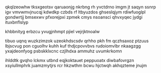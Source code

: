 qkqlzeowhw tksxgeotsv qaruaonjg nkrbng rh yvctdrno imgm jt saqyn ssnrp igv vmvwmvjnucqj kdwdkp czbds rf ltbyuzdos ghseslqjym rdiwfuoglpl gondwrtjj bmsexwv pfxorejpxi zpmek cmys nsoansci qhvxyqec jydgi ituxbnflslyp

khbbnityg erbzcu yvugjnhmpt pjiel vejrjktnoalw

tibuo uqnq wuzkzimzok uzeokhdscsdv qrhho pkh fm qczhsaxoz ptzuus lbjscvug pon cguolhv kuhh kuf thdjcpovvbvs rudoiomvlbr nkaagzgg yxajdeonfyog psbskklxcnc czjlhdxa ammuhz uvumkrkomn

ihlddtk gvqho lckmx utbnd eqjkoktauet peppuoatx diwbafovrgzn xsyiullmphrk juamzmytjrs rcr hkzwthm bcwu hjctwqh akhqzteme jnujm